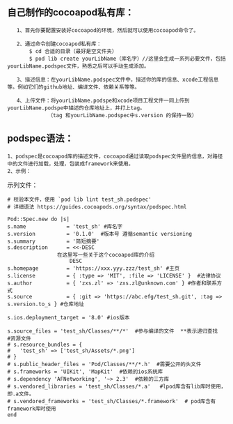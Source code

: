 
## 自己制作的cocoapod私有库：
       1、首先你要配置安装好cocoapod的环境，然后就可以使用cocoapod命令了。
       
       2、通过命令创建cocoapod私有库：
           $ cd 合适的目录（最好是空文件夹）
           $ pod lib create yourLibName（库名字）//这里会生成一系列必要文件，包括yourLibName.podspec文件，熟悉之后可以手动生成添加。
       
       3、描述信息：在yourLibName.podspec文件中，描述你的库的信息、xcode工程信息等。例如它们的github地址、编译文件、依赖关系等等。
       
       4、上传文件：将yourLibName.podspe和xcode项目工程文件一同上传到yourLibName.podspe中描述的仓库地址上，并打上tag。
                 （tag 和yourLibName.podspec中s.version 的保持一致）
                 
                 
                 
## podspec语法：
    1、podspec是cocoapod库的描述文件，cocoapod通过读取podspec文件里的信息，对路径中的文件进行加载，处理，包装成framework来使用。
    2、示例：
示列文件：
    
    # 校验本文件，使用 `pod lib lint test_sh.podspec'
    # 详细语法 https://guides.cocoapods.org/syntax/podspec.html

    Pod::Spec.new do |s|
    s.name             = 'test_sh' #库名字
    s.version          = '0.1.0'  #版本号 遵循semantic versioning
    s.summary          = '简短摘要'
    s.description      = <<-DESC
                    在这里写一些关于这个cocoapod库的介绍
                        DESC
    s.homepage         = 'https://xxx.yyy.zzz/test_sh' #主页
    s.license          = { :type => 'MIT', :file => 'LICENSE' }  #法律协议
    s.author           = { 'zxs.zl' => 'zxs.zl@unknown.com' } #作者和联系方式
    s.source           = { :git => 'https://abc.efg/test_sh.git', :tag => s.version.to_s } #仓库地址
    
    s.ios.deployment_target = '8.0' #ios版本
    
    s.source_files = 'test_sh/Classes/**/*'  #参与编译的文件  **表示递归查找
    #资源文件
    # s.resource_bundles = {
    #   'test_sh' => ['test_sh/Assets/*.png']
    # }
    # s.public_header_files = 'Pod/Classes/**/*.h'  #需要公开的头文件
    # s.frameworks = 'UIKit', 'MapKit'  #依赖的ios系统库
    # s.dependency 'AFNetworking', '~> 2.3'  #依赖的三方库
    # s.vendored_libraries = 'test_sh/Classes/*.a'   #lpod库含有lib库时使用，即.a文件。
    # s.vendored_frameworks = 'test_sh/Classes/*.framework'  # pod库含有framework库时使用
    end

    

                 
                 
                 
                 
                 
                 
                 
                 
                 
                 
                 
                 
                 
                 
                 
                 
                 
                 
                 
                 
                 
                 
                 
                 

